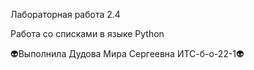 Лабораторная работа 2.4
<p> Работа со
списками в языке Python</p>
👽Выполнила Дудова Мира Сергеевна ИТС-б-о-22-1👽
